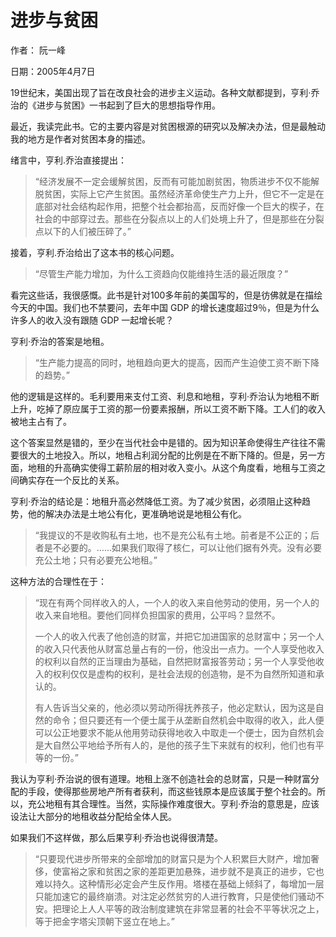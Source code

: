# 进步与贫困

作者： 阮一峰

日期：2005年4月7日

19世纪末，美国出现了旨在改良社会的进步主义运动。各种文献都提到，亨利·乔治的《进步与贫困》一书起到了巨大的思想指导作用。

最近，我读完此书。它的主要内容是对贫困根源的研究以及解决办法，但是最触动我的地方是作者对贫困本身的描述。

绪言中，亨利.乔治直接提出：

> “经济发展不一定会缓解贫困，反而有可能加剧贫困，物质进步不仅不能解脱贫困，实际上它产生贫困。虽然经济革命使生产力上升，但它不一定是在底部对社会结构起作用，把整个社会都抬高，反而好像一个巨大的楔子，在社会的中部穿过去。那些在分裂点以上的人们处境上升了，但是那些在分裂点以下的人们被压碎了。”

接着，亨利.乔治给出了这本书的核心问题。

> “尽管生产能力增加，为什么工资趋向仅能维持生活的最近限度？”

看完这些话，我很感慨。此书是针对100多年前的美国写的，但是彷佛就是在描绘今天的中国。我们也不禁要问，去年中国 GDP 的增长速度超过9％，但是为什么许多人的收入没有跟随 GDP 一起增长呢？

亨利·乔治的答案是地租。

> “生产能力提高的同时，地租趋向更大的提高，因而产生迫使工资不断下降的趋势。”

他的逻辑是这样的。毛利要用来支付工资、利息和地租，亨利·乔治认为地租不断上升，吃掉了原应属于工资的那一份要素报酬，所以工资不断下降。工人们的收入被地主占有了。

这个答案显然是错的，至少在当代社会中是错的。因为知识革命使得生产往往不需要很大的土地投入。所以，地租占利润分配的比例是在不断下降的。但是，另一方面，地租的升高确实使得工薪阶层的相对收入变小。从这个角度看，地租与工资之间确实存在一个反比的关系。

亨利·乔治的结论是：地租升高必然降低工资。为了减少贫困，必须阻止这种趋势，他的解决办法是土地公有化，更准确地说是地租公有化。

> “我提议的不是收购私有土地，也不是充公私有土地。前者是不公正的；后者是不必要的。……如果我们取得了核仁，可以让他们据有外壳。没有必要充公土地；只有必要充公地租。”

这种方法的合理性在于：

> “现在有两个同样收入的人，一个人的收入来自他劳动的使用，另一个人的收入来自地租。要他们同样负担国家的费用，公平吗？显然不。
>
> 一个人的收入代表了他创造的财富，并把它加进国家的总财富中；另一个人的收入只代表他从财富总量占有的一份，他没出一点力。一个人享受他收入的权利以自然的正当理由为基础，自然把财富报答劳动；另一个人享受他收入的权利仅仅是虚构的权利，是社会法规的创造物，是不为自然所知道和承认的。
>
> 有人告诉当父亲的，他必须以劳动所得抚养孩子，他必定默认，因为这是自然的命令；但只要还有一个便士属于从垄断自然机会中取得的收入，此人便可以公正地要求不能从他用劳动获得地收入中取走一个便士，因为自然机会是大自然公平地给予所有人的，是他的孩子生下来就有的权利，他们也有平等的一份。”

我认为亨利·乔治说的很有道理。地租上涨不创造社会的总财富，只是一种财富分配的手段，使得那些房地产所有者获利，而这些钱原本是应该属于整个社会的。所以，充公地租有其合理性。当然，实际操作难度很大。亨利·乔治的意思是，应该设法让大部分的地租收益分配给全体人民。

如果我们不这样做，那么后果亨利·乔治也说得很清楚。

> “只要现代进步所带来的全部增加的财富只是为个人积累巨大财产，增加奢侈，使富裕之家和贫困之家的差距更加悬殊，进步就不是真正的进步，它也难以持久。这种情形必定会产生反作用。塔楼在基础上倾斜了，每增加一层只能加速它的最终崩溃。对注定必然贫穷的人进行教育，只是使他们骚动不安。把理论上人人平等的政治制度建筑在非常显著的社会不平等状况之上，等于把金字塔尖顶朝下竖立在地上。”
